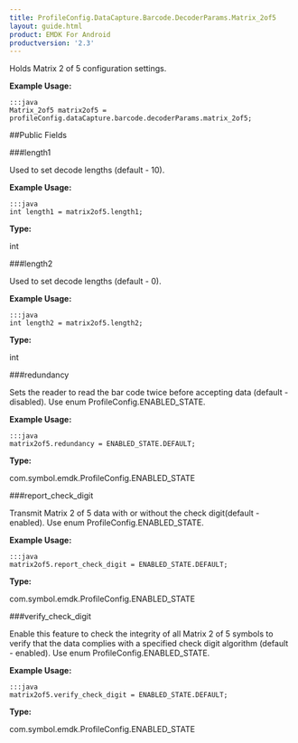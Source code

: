 ```yaml
---
title: ProfileConfig.DataCapture.Barcode.DecoderParams.Matrix_2of5
layout: guide.html
product: EMDK For Android
productversion: '2.3'
---
```


Holds Matrix 2 of 5 configuration settings.

 

**Example Usage:**
	
	:::java	
	Matrix_2of5 matrix2of5 = profileConfig.dataCapture.barcode.decoderParams.matrix_2of5;


##Public Fields

###length1

Used to set decode lengths (default - 10).

 

**Example Usage:**
	
	:::java	
	int length1 = matrix2of5.length1;


**Type:**

int

###length2

Used to set decode lengths (default - 0).

 

**Example Usage:**
	
	:::java	
	int length2 = matrix2of5.length2;


**Type:**

int

###redundancy

Sets the reader to read the bar code twice before accepting data (default - disabled).
 Use enum  ProfileConfig.ENABLED_STATE.

 

**Example Usage:**
	
	:::java	
	matrix2of5.redundancy = ENABLED_STATE.DEFAULT;


**Type:**

com.symbol.emdk.ProfileConfig.ENABLED_STATE

###report_check_digit

Transmit Matrix 2 of 5 data with or without the check digit(default - enabled).
 Use enum  ProfileConfig.ENABLED_STATE.

 

**Example Usage:**
	
	:::java	
	matrix2of5.report_check_digit = ENABLED_STATE.DEFAULT;


**Type:**

com.symbol.emdk.ProfileConfig.ENABLED_STATE

###verify_check_digit

Enable this feature to check the integrity of all Matrix 2 of 5 symbols to verify that the data complies with a specified check digit algorithm
 (default - enabled).
 Use enum  ProfileConfig.ENABLED_STATE.

 

**Example Usage:**
	
	:::java	
	matrix2of5.verify_check_digit = ENABLED_STATE.DEFAULT;


**Type:**

com.symbol.emdk.ProfileConfig.ENABLED_STATE













